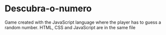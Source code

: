 # Descubra-o-numero
Game created with the JavaScript language where the player has to guess a random number. HTML, CSS and JavaScript are in the same file
